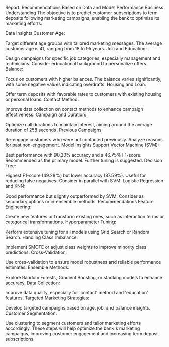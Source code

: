 Report: Recommendations Based on Data and Model Performance
Business Understanding
The objective is to predict customer subscriptions to term deposits following marketing campaigns, enabling the bank to optimize its marketing efforts.

Data Insights
Customer Age:

Target different age groups with tailored marketing messages. The average customer age is 41, ranging from 18 to 95 years.
Job and Education:

Design campaigns for specific job categories, especially management and technicians. Consider educational background to personalize offers.
Balance:

Focus on customers with higher balances. The balance varies significantly, with some negative values indicating overdrafts.
Housing and Loan:

Offer term deposits with favorable rates to customers with existing housing or personal loans.
Contact Method:

Improve data collection on contact methods to enhance campaign effectiveness.
Campaign and Duration:

Optimize call durations to maintain interest, aiming around the average duration of 258 seconds.
Previous Campaigns:

Re-engage customers who were not contacted previously. Analyze reasons for past non-engagement.
Model Insights
Support Vector Machine (SVM):

Best performance with 90.30% accuracy and a 46.75% F1-score. Recommended as the primary model. Further tuning is suggested.
Decision Tree:

Highest F1-score (49.28%) but lower accuracy (87.59%). Useful for reducing false negatives. Consider in parallel with SVM.
Logistic Regression and KNN:

Good performance but slightly outperformed by SVM. Consider as secondary options or in ensemble methods.
Recommendations
Feature Engineering:

Create new features or transform existing ones, such as interaction terms or categorical transformations.
Hyperparameter Tuning:

Perform extensive tuning for all models using Grid Search or Random Search.
Handling Class Imbalance:

Implement SMOTE or adjust class weights to improve minority class predictions.
Cross-Validation:

Use cross-validation to ensure model robustness and reliable performance estimates.
Ensemble Methods:

Explore Random Forests, Gradient Boosting, or stacking models to enhance accuracy.
Data Collection:

Improve data quality, especially for 'contact' method and 'education' features.
Targeted Marketing Strategies:

Develop targeted campaigns based on age, job, and balance insights.
Customer Segmentation:

Use clustering to segment customers and tailor marketing efforts accordingly.
These steps will help optimize the bank's marketing campaigns, improving customer engagement and increasing term deposit subscriptions.